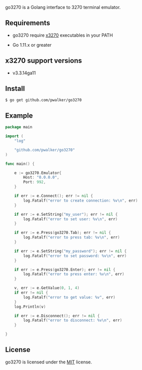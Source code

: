 go3270 is a Golang interface to 3270 terminal emulator.

## Requirements

- go3270 require [x3270](http://x3270.bgp.nu/index.html) executables in your PATH

- Go 1.11.x or greater

## x3270 support versions

- v3.3.14ga11

## Install

`$ go get github.com/pwalker/go3270`

## Example

```go
package main

import (
	"log"

	"github.com/pwalker/go3270"
)

func main() {

	e := go3270.Emulator{
		Host: "0.0.0.0",
		Port: 992,
	}

	if err := e.Connect(); err != nil {
		log.Fatalf("error to create connection: %v\n", err)
	}

	if err := e.SetString("my_user"); err != nil {
		log.Fatalf("error to set user: %v\n", err)
	}

	if err := e.Press(go3270.Tab); err != nil {
		log.Fatalf("error to press tab: %v\n", err)
	}

	if err := e.SetString("my_password"); err != nil {
		log.Fatalf("error to set password: %v\n", err)
	}

	if err := e.Press(go3270.Enter); err != nil {
		log.Fatalf("error to press enter: %v\n", err)
	}

	v, err := e.GetValue(0, 1, 4)
	if err != nil {
		log.Fatalf("error to get value: %v", err)
	}
	log.Println(v)

	if err := e.Disconnect(); err != nil {
		log.Fatalf("error to disconnect: %v\n", err)
	}

}
```

## License

go3270 is licensed under the [MIT][mit] license.

[mit]: https://raw.githubusercontent.com/tebeka/selenium/master/LICENSE
